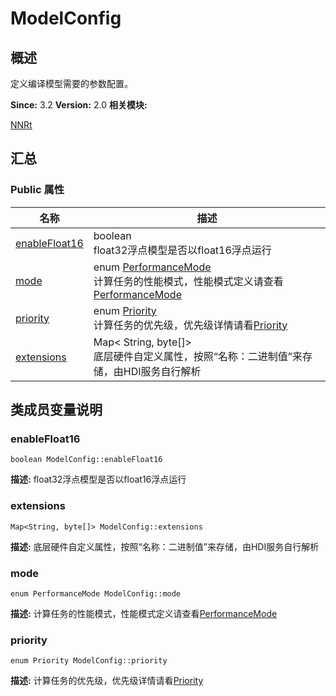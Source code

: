 # ModelConfig


## 概述

定义编译模型需要的参数配置。

**Since:**
3.2
**Version:**
2.0
**相关模块:**

[NNRt](_n_n_rt.md)


## 汇总


### Public 属性

  | 名称 | 描述 | 
| -------- | -------- |
| [enableFloat16](#enablefloat16) | boolean<br/>float32浮点模型是否以float16浮点运行&nbsp; | 
| [mode](#mode) | enum&nbsp;[PerformanceMode](_n_n_rt.md#performancemode)<br/>计算任务的性能模式，性能模式定义请查看[PerformanceMode](_n_n_rt.md#performancemode) | 
| [priority](#priority) | enum&nbsp;[Priority](_n_n_rt.md#priority)<br/>计算任务的优先级，优先级详情请看[Priority](_n_n_rt.md#priority) | 
| [extensions](#extensions) | Map&lt;&nbsp;String,&nbsp;byte[]&gt;<br/>底层硬件自定义属性，按照“名称：二进制值”来存储，由HDI服务自行解析&nbsp; | 


## 类成员变量说明


### enableFloat16

  
```
boolean ModelConfig::enableFloat16
```
**描述:**
float32浮点模型是否以float16浮点运行


### extensions

  
```
Map<String, byte[]> ModelConfig::extensions
```
**描述:**
底层硬件自定义属性，按照“名称：二进制值”来存储，由HDI服务自行解析


### mode

  
```
enum PerformanceMode ModelConfig::mode
```
**描述:**
计算任务的性能模式，性能模式定义请查看[PerformanceMode](_n_n_rt.md#performancemode)


### priority

  
```
enum Priority ModelConfig::priority
```
**描述:**
计算任务的优先级，优先级详情请看[Priority](_n_n_rt.md#priority)
